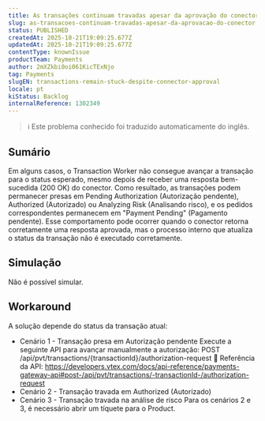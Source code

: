 ```yaml
---
title: As transações continuam travadas apesar da aprovação do conector
slug: as-transacoes-continuam-travadas-apesar-da-aprovacao-do-conector
status: PUBLISHED
createdAt: 2025-10-21T19:09:25.677Z
updatedAt: 2025-10-21T19:09:25.677Z
contentType: knownIssue
productTeam: Payments
author: 2mXZkbi0oi061KicTExNjo
tag: Payments
slugEN: transactions-remain-stuck-despite-connector-approval
locale: pt
kiStatus: Backlog
internalReference: 1302349
---
```


>ℹ️ Este problema conhecido foi traduzido automaticamente do inglês.

## Sumário


Em alguns casos, o Transaction Worker não consegue avançar a transação para o status esperado, mesmo depois de receber uma resposta bem-sucedida (200 OK) do conector. Como resultado, as transações podem permanecer presas em Pending Authorization (Autorização pendente), Authorized (Autorizado) ou Analyzing Risk (Analisando risco), e os pedidos correspondentes permanecem em "Payment Pending" (Pagamento pendente). Esse comportamento pode ocorrer quando o conector retorna corretamente uma resposta aprovada, mas o processo interno que atualiza o status da transação não é executado corretamente.
## Simulação


Não é possível simular.


## Workaround


A solução depende do status da transação atual:

- Cenário 1 - Transação presa em Autorização pendente Execute a seguinte API para avançar manualmente a autorização: POST /api/pvt/transactions/{transactionId}/authorization-request 🔗 Referência da API: https://developers.vtex.com/docs/api-reference/payments-gateway-api#post-/api/pvt/transactions/-transactionId-/authorization-request
- Cenário 2 - Transação travada em Authorized (Autorizado)
- Cenário 3 - Transação travada na análise de risco
Para os cenários 2 e 3, é necessário abrir um tíquete para o Product.


